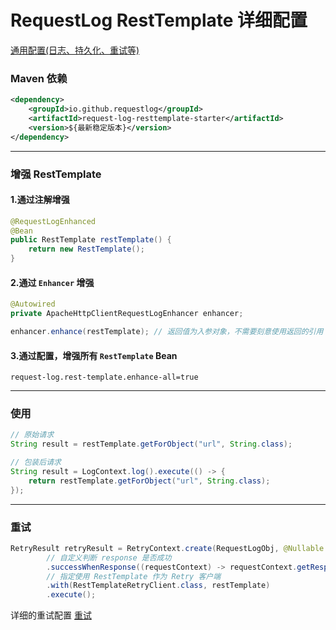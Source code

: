 # RequestLog RestTemplate 详细配置


[通用配置(日志、持久化、重试等)](common_usage.md)


### Maven 依赖
```xml
<dependency>
    <groupId>io.github.requestlog</groupId>
    <artifactId>request-log-resttemplate-starter</artifactId>
    <version>${最新稳定版本}</version>
</dependency>
```

---

### 增强 RestTemplate

#### 1.通过注解增强
```java
@RequestLogEnhanced 
@Bean
public RestTemplate restTemplate() {
    return new RestTemplate();
}
```

#### 2.通过 `Enhancer` 增强
```java
@Autowired
private ApacheHttpClientRequestLogEnhancer enhancer;

enhancer.enhance(restTemplate); // 返回值为入参对象，不需要刻意使用返回的引用
```

#### 3.通过配置，增强所有 `RestTemplate` Bean
```properties
request-log.rest-template.enhance-all=true
```


---

### 使用


```java
// 原始请求
String result = restTemplate.getForObject("url", String.class);

// 包装后请求
String result = LogContext.log().execute(() -> {
    return restTemplate.getForObject("url", String.class);
});
```

---

### 重试

```java
RetryResult retryResult = RetryContext.create(RequestLogObj, @Nullable RequestRetryJobObj)
        // 自定义判断 response 是否成功
        .successWhenResponse((requestContext) -> requestContext.getResponseCode() == 200))
        // 指定使用 RestTemplate 作为 Retry 客户端
        .with(RestTemplateRetryClient.class, restTemplate)
        .execute();
```

详细的重试配置 [重试](common_usage.md#retry)